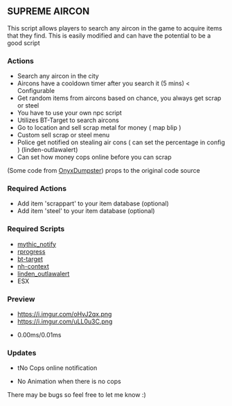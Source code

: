 ## SUPREME AIRCON

This script allows players to search any aircon in the game to acquire items that they find. This is easily modified and can have the potential to be a good script

### Actions
* Search any aircon in the city
* Aircons have a cooldown timer after you search it (5 mins) < Configurable
* Get random items from aircons based on chance, you always get scrap or steel
* You have to use your own npc script
* Utilizes BT-Target to search aircons
* Go to location and sell scrap metal for money ( map blip )
* Custom sell scrap or steel menu
* Police get notified on stealing air cons ( can set the percentage in config ) (linden-outlawalert)
* Can set how money cops online before you can scrap

(Some code from [OnyxDumpster](https://github.com/HiHowdy/onyxDumpsters)) props to the original code source

### Required Actions
- Add item 'scrappart' to your item database (optional)
- Add item 'steel' to your item database (optional)

### Required Scripts
* [mythic_notify](https://github.com/JayMontana36/mythic_notify)
* [rprogress](https://github.com/MaxWhi/rprogress)
* [bt-target](https://github.com/brentN5/bt-target)
* [nh-context](https://github.com/nerohiro/nh-context)
* [linden_outlawalert](https://github.com/thelindat/linden_outlawalert)
* ESX

### Preview
* https://i.imgur.com/oHvJ2qx.png
* https://i.imgur.com/uLL0u3C.png
- 0.00ms/0.01ms

### Updates
* tNo Cops online notification
- No Animation when there is no cops


There may be bugs so feel free to let me know :)


